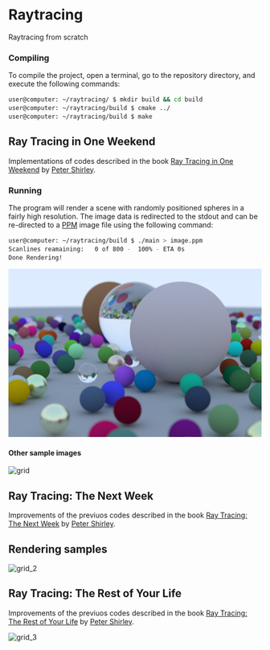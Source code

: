 # Raytracing

Raytracing from scratch

### Compiling

To compile the project, open a terminal, go to the repository directory, and execute the following commands:

```bash
user@computer: ~/raytracing/ $ mkdir build && cd build
user@computer: ~/raytracing/build $ cmake ../
user@computer: ~/raytracing/build $ make
```

## Ray Tracing in One Weekend 

Implementations of codes described in the book [Ray Tracing in One Weekend](https://raytracing.github.io/books/RayTracingInOneWeekend.html) by [Peter Shirley](https://github.com/petershirley).


### Running

The program will render a scene with randomly positioned spheres in a fairly high resolution. The image data is redirected to the stdout and can be re-directed to a [PPM](https://en.wikipedia.org/wiki/Netpbm) image file using the following command:

```bash
user@computer: ~/raytracing/build $ ./main > image.ppm
Scanlines reamaining:   0 of 800 -  100% - ETA 0s
Done Rendering!
```

![sample_random_scene](./imgs/sample_random_scene.png)

#### Other sample images

![grid](./imgs/grid_1.png)


## Ray Tracing: The Next Week 

Improvements of the previuos codes described in the book [Ray Tracing: The Next Week](https://raytracing.github.io/books/RayTracingTheNextWeek.html) by [Peter Shirley](https://github.com/petershirley).

## Rendering samples

![grid_2](./imgs/grid_2.png)

## Ray Tracing: The Rest of Your Life

Improvements of the previuos codes described in the book [Ray Tracing: The Rest of Your Life](https://raytracing.github.io/books/RayTracingTheRestOfYourLife.html) by [Peter Shirley](https://github.com/petershirley).

![grid_3](./imgs/grid_3.png)